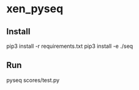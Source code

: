 # xen_pyseq

## Install

pip3 install -r requirements.txt
pip3 install -e ./seq

## Run

pyseq scores/test.py
